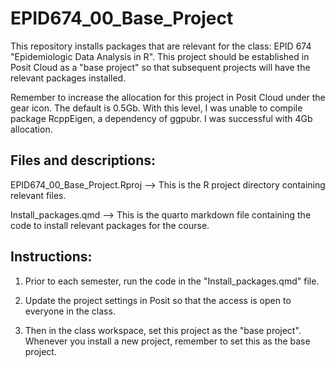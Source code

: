 # EPID674_00_Base_Project

This repository installs packages that are relevant for the class: EPID 674 "Epidemiologic Data Analysis in R". This project should be established in Posit Cloud as a "base project" so that subsequent projects will have the relevant packages installed.

Remember to increase the allocation for this project in Posit Cloud under the gear icon. The default is 0.5Gb. With this level, I was unable to compile package RcppEigen, a dependency of ggpubr. I was successful with 4Gb allocation. 

## Files and descriptions:

EPID674_00_Base_Project.Rproj --\> This is the R project directory containing relevant files.

Install_packages.qmd --\> This is the quarto markdown file containing the code to install relevant packages for the course.

## Instructions:

1.  Prior to each semester, run the code in the "Install_packages.qmd" file.

2.  Update the project settings in Posit so that the access is open to everyone in the class.

3.  Then in the class workspace, set this project as the "base project". Whenever you install a new project, remember to set this as the base project.
